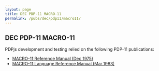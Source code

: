 ```yaml
---
layout: page
title: DEC PDP-11 MACRO-11
permalink: /pubs/dec/pdp11/macro11/
---
```


DEC PDP-11 MACRO-11
---

PDPjs development and testing relied on the following PDP-11 publications:

- [MACRO-11 Reference Manual (Dec 1975)](http://archive.pcjs.org/pubs/dec/pdp11/macro11/MACRO11_Dec75.pdf)
- [MACRO-11 Language Reference Manual (Mar 1983)](http://archive.pcjs.org/pubs/dec/pdp11/macro11/MACRO11_Mar83.pdf)
